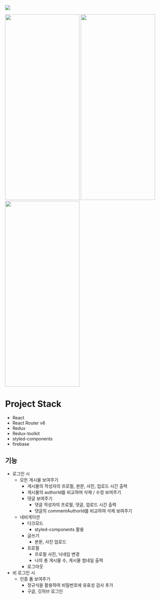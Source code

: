 <img src='https://user-images.githubusercontent.com/91203029/202180085-d70075b9-f1ac-4f15-b566-1de909cb5a3c.png' />
<p display='flex' justify content='pace-between'>
<img src='https://user-images.githubusercontent.com/91203029/202180265-a84da78a-1ae8-4040-abce-2fe7b0ff48df.png' width='240' height='600'/>
<img src='https://user-images.githubusercontent.com/91203029/202182331-108b4f18-6433-45ab-9e3c-134a20084714.png' width='240' height='600'/>
<img src='https://user-images.githubusercontent.com/91203029/202180206-e740744a-34b3-4489-95ac-658e6591c004.png' width='240' height='600'/>
</p>

# Project Stack

- React
- React Router v6
- Redux
- Redux-toolkit
- styled-components
- firebase

## 기능

- 로그인 시
  - 모든 게시물 보여주기
    - 게시물의 작성자의 프로필, 본문, 사진, 업로드 시간 출력
    - 게시물의 authorId를 비교하여 삭제 / 수정 보여주기
    - 댓글 보여주기
      - 댓글 작성자의 프로필, 댓글, 업로드 시간 출력
      - 댓글의 commentAuthorId를 비교하여 삭제 보여주기
  - 네비게이션
    - 다크모드
      - styled-components 활용
    - 글쓰기
      - 본문, 사진 업로드
    - 프로필
      - 프로필 사진, 닉네임 변경
      - 나의 총 게시물 수, 게시물 썸네일 출력
    - 로그아웃
- 비 로그인 시
  - 인증 폼 보여주기
    - 정규식을 활용하여 비밀번호에 유효성 검사 추가
    - 구글, 깃허브 로그인
